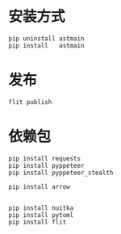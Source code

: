 # 安装方式
    pip uninstall astmain
    pip install   astmain


# 发布
    flit publish

# 依赖包
    pip install requests
    pip install pyppeteer
    pip install pyppeteer_stealth

    pip install arrow


    pip install nuitka
    pip install pytoml
    pip install flit











